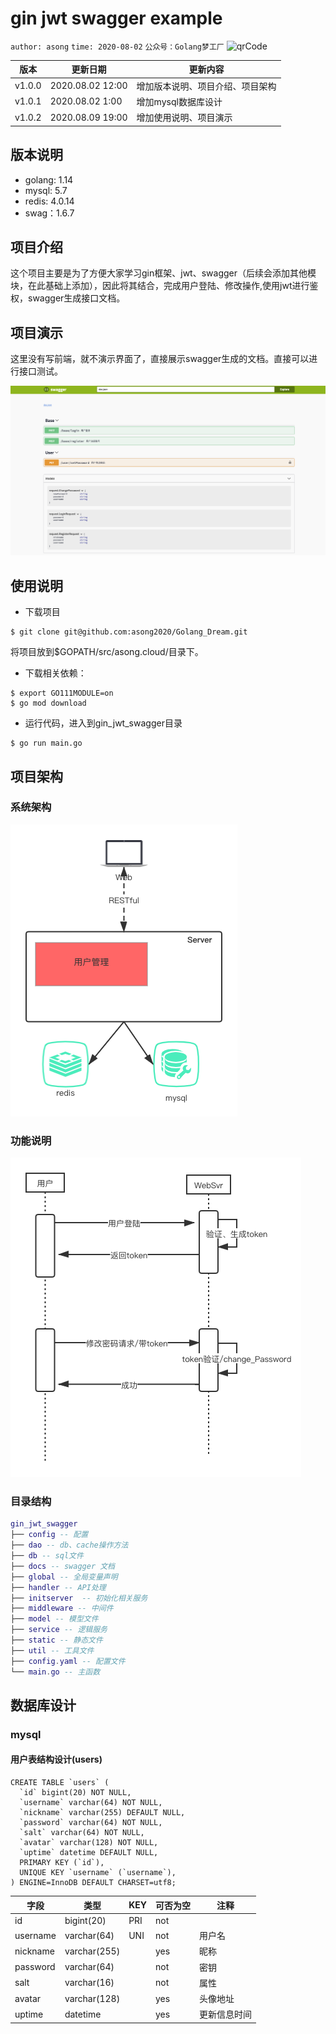 # gin jwt swagger example
`author: asong`
`time: 2020-08-02`
`公众号：Golang梦工厂`
![qrCode](https://song-oss.oss-cn-beijing.aliyuncs.com/wx/qrcode_for_gh_efed4775ba73_258.jpg)


|   版本  | 更新日期  |  更新内容 |
|  ----  | ----  | ---- |
| v1.0.0 | 2020.08.02 12:00| 增加版本说明、项目介绍、项目架构 |
| v1.0.1  | 2020.08.02 1:00| 增加mysql数据库设计 |
| v1.0.2 | 2020.08.09 19:00 | 增加使用说明、项目演示 |

## 版本说明
- golang: 1.14
- mysql: 5.7
- redis: 4.0.14
- swag：1.6.7
## 项目介绍

这个项目主要是为了方便大家学习gin框架、jwt、swagger（后续会添加其他模块，在此基础上添加），因此将其结合，完成用户登陆、修改操作,使用jwt进行鉴权，swagger生成接口文档。

## 项目演示
这里没有写前端，就不演示界面了，直接展示swagger生成的文档。直接可以进行接口测试。

![](./static/images/swagger-ui.png)


## 使用说明
- 下载项目
```shell
$ git clone git@github.com:asong2020/Golang_Dream.git
```
将项目放到$GOPATH/src/asong.cloud/目录下。
- 下载相关依赖：
```shell
$ export GO111MODULE=on
$ go mod download
```
- 运行代码，进入到gin_jwt_swagger目录
```shell
$ go run main.go
```

## 项目架构
### 系统架构
![项目架构](./static/images/system.png)


### 功能说明
![pass](./static/images/pass.png)

### 目录结构

```lua
gin_jwt_swagger
├── config -- 配置
├── dao -- db、cache操作方法
├── db -- sql文件
├── docs -- swagger 文档
├── global -- 全局变量声明
├── handler -- API处理
├── initserver  -- 初始化相关服务
├── middleware -- 中间件
├── model -- 模型文件
├── service -- 逻辑服务
├── static -- 静态文件
├── util -- 工具文件
├── config.yaml -- 配置文件
└── main.go -- 主函数
```

## 数据库设计

### mysql

#### 用户表结构设计(users)

```mysql
CREATE TABLE `users` (
  `id` bigint(20) NOT NULL,
  `username` varchar(64) NOT NULL,
  `nickname` varchar(255) DEFAULT NULL,
  `password` varchar(64) NOT NULL,
  `salt` varchar(64) NOT NULL,
  `avatar` varchar(128) NOT NULL,
  `uptime` datetime DEFAULT NULL,
  PRIMARY KEY (`id`),
  UNIQUE KEY `username` (`username`),
) ENGINE=InnoDB DEFAULT CHARSET=utf8;

```
|字段|类型|KEY|可否为空|注释|
|----|----|----|----|----|
|id|bigint(20)|PRI|not||
|username|varchar(64)|UNI|not|用户名|
|nickname|varchar(255)| |yes|昵称|
|password|varchar(64)| |not|密钥|
|salt|varchar(16)| |not|属性|
|avatar|varchar(128)| |yes|头像地址|
|uptime|datetime| |yes|更新信息时间|